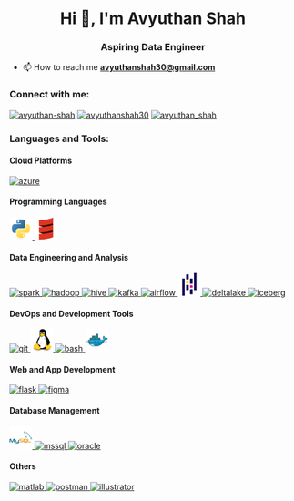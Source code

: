 <h1 align="center">Hi 👋, I'm Avyuthan Shah</h1>
<h3 align="center">Aspiring Data Engineer</h3>

- 📫 How to reach me **avyuthanshah30@gmail.com**

<h3 align="left">Connect with me:</h3>
<p align="left">
<a href="https://linkedin.com/in/avyuthan-shah" target="blank"><img align="center" src="https://raw.githubusercontent.com/rahuldkjain/github-profile-readme-generator/master/src/images/icons/Social/linked-in-alt.svg" alt="avyuthan-shah" height="30" width="40" /></a>
<a href="https://www.hackerrank.com/avyuthanshah30" target="blank"><img align="center" src="https://raw.githubusercontent.com/rahuldkjain/github-profile-readme-generator/master/src/images/icons/Social/hackerrank.svg" alt="avyuthanshah30" height="30" width="40" /></a>
<a href="https://www.leetcode.com/avyuthan_shah" target="blank"><img align="center" src="https://raw.githubusercontent.com/rahuldkjain/github-profile-readme-generator/master/src/images/icons/Social/leet-code.svg" alt="avyuthan_shah" height="30" width="40" /></a>
</p>

<h3 align="left">Languages and Tools:</h3>

<h4>Cloud Platforms</h4>
<p align="left"> 
<a href="https://azure.microsoft.com/en-in/" target="_blank" rel="noreferrer"> 
<img src="https://www.vectorlogo.zone/logos/microsoft_azure/microsoft_azure-icon.svg" alt="azure" width="40" height="40"/> 
</a> 
</p>

<h4>Programming Languages</h4>
<p align="left">
<a href="https://www.python.org" target="_blank" rel="noreferrer"> 
<img src="https://raw.githubusercontent.com/devicons/devicon/master/icons/python/python-original.svg" alt="python" width="40" height="40"/> 
</a>
<a href="https://www.scala-lang.org" target="_blank" rel="noreferrer"> 
<img src="https://raw.githubusercontent.com/devicons/devicon/master/icons/scala/scala-original.svg" alt="scala" width="40" height="40"/> 
</a>
</p>

<h4>Data Engineering and Analysis</h4>
<p align="left"> 
<a href="https://spark.apache.org/" target="_blank" rel="noreferrer"> 
<img src="https://www.vectorlogo.zone/logos/apache_spark/apache_spark-ar21.svg" alt="spark" width="40" height="40"/> 
</a> 
<a href="https://hadoop.apache.org/" target="_blank" rel="noreferrer"> 
<img src="https://www.vectorlogo.zone/logos/apache_pig/apache_pig-ar21.svg" alt="hadoop" width="40" height="40"/> 
</a> 
<a href="https://hive.apache.org/" target="_blank" rel="noreferrer"> 
<img src="https://www.vectorlogo.zone/logos/apache_hive/apache_hive-icon.svg" alt="hive" width="40" height="40"/> 
</a>
<a href="https://kafka.apache.org/" target="_blank" rel="noreferrer"> 
<img src="https://www.vectorlogo.zone/logos/apache_kafka/apache_kafka-icon.svg" alt="kafka" width="40" height="40"/> 
</a>
<a href="https://airflow.apache.org/" target="_blank" rel="noreferrer"> 
<img src="https://upload.vectorlogo.zone/logos/apache_airflow/images/9c14446f-4cdc-4b19-9290-c753fc20fb2a.svg" alt="airflow" width="40" height="40"/> 
</a>
<a href="https://pandas.pydata.org/" target="_blank" rel="noreferrer"> 
<img src="https://raw.githubusercontent.com/devicons/devicon/master/icons/pandas/pandas-original.svg" alt="pandas" width="40" height="40"/> 
</a> 
<a href="https://delta.io/" target="_blank" rel="noreferrer"> 
<img src="https://github.com/benc-uk/icon-collection/blob/master/azure-patterns/delta-lake.svg" alt="deltalake" width="40" height="40"/>
</a>
<a href="https://iceberg.apache.org/" target="_blank" rel="noreferrer"> 
<img src="https://commons.wikimedia.org/wiki/File:Apache_Iceberg_Logo.svg" alt="iceberg" width="40" height="40"/>
</a>
</p>

<h4>DevOps and Development Tools</h4>
<p align="left"> 
<a href="https://git-scm.com/" target="_blank" rel="noreferrer"> 
<img src="https://www.vectorlogo.zone/logos/git-scm/git-scm-icon.svg" alt="git" width="40" height="40"/> 
</a>
<a href="https://www.linux.org/" target="_blank" rel="noreferrer"> 
<img src="https://raw.githubusercontent.com/devicons/devicon/master/icons/linux/linux-original.svg" alt="linux" width="40" height="40"/> 
</a> 
<a href="https://www.gnu.org/software/bash/" target="_blank" rel="noreferrer"> 
<img src="https://www.vectorlogo.zone/logos/gnu_bash/gnu_bash-icon.svg" alt="bash" width="40" height="40"/> 
</a>
<a href="https://www.docker.com/" target="_blank" rel="noreferrer">
<img src="https://raw.githubusercontent.com/devicons/devicon/master/icons/docker/docker-original.svg" alt="docker" width="40" height="40"/>
</a>
</p>

<h4>Web and App Development</h4>
<p align="left"> 
<a href="https://flask.palletsprojects.com/" target="_blank" rel="noreferrer"> 
<img src="https://www.vectorlogo.zone/logos/pocoo_flask/pocoo_flask-icon.svg" alt="flask" width="40" height="40"/> 
</a>
<a href="https://www.figma.com/" target="_blank" rel="noreferrer"> 
<img src="https://www.vectorlogo.zone/logos/figma/figma-icon.svg" alt="figma" width="40" height="40"/> 
</a>
</p>

<h4>Database Management</h4>
<p align="left"> 
<a href="https://www.mysql.com/" target="_blank" rel="noreferrer"> 
<img src="https://raw.githubusercontent.com/devicons/devicon/master/icons/mysql/mysql-original-wordmark.svg" alt="mysql" width="40" height="40"/> 
</a> 
<a href="https://www.microsoft.com/en-us/sql-server" target="_blank" rel="noreferrer"> 
<img src="https://www.svgrepo.com/show/303229/microsoft-sql-server-logo.svg" alt="mssql" width="40" height="40"/> 
</a> 
<a href="https://www.oracle.com/database/" target="_blank" rel="noreferrer">
<img src="https://www.vectorlogo.zone/logos/oracle/oracle-icon.svg" alt="oracle" width="40" height="40"/>
</a>
</p>

<h4>Others</h4>
<p align="left"> 
<a href="https://www.mathworks.com/" target="_blank" rel="noreferrer"> 
<img src="https://upload.wikimedia.org/wikipedia/commons/2/21/Matlab_Logo.png" alt="matlab" width="40" height="40"/> 
</a>
<a href="https://postman.com" target="_blank" rel="noreferrer"> 
<img src="https://www.vectorlogo.zone/logos/getpostman/getpostman-icon.svg" alt="postman" width="40" height="40"/> 
</a> 
<a href="https://www.adobe.com/in/products/illustrator.html" target="_blank" rel="noreferrer"> 
<img src="https://www.vectorlogo.zone/logos/adobe_illustrator/adobe_illustrator-icon.svg" alt="illustrator" width="40" height="40"/> 
</a>
</p>
